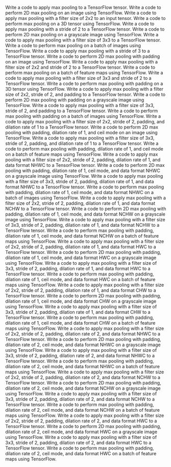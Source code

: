 Write a code to apply max pooling to a TensorFlow tensor.
Write a code to perform 2D max pooling on an image using TensorFlow.
Write a code to apply max pooling with a filter size of 2x2 to an input tensor.
Write a code to perform max pooling on a 3D tensor using TensorFlow.
Write a code to apply max pooling with a stride of 2 to a TensorFlow tensor.
Write a code to perform 2D max pooling on a grayscale image using TensorFlow.
Write a code to apply max pooling with a filter size of 3x3 to a TensorFlow tensor.
Write a code to perform max pooling on a batch of images using TensorFlow.
Write a code to apply max pooling with a stride of 3 to a TensorFlow tensor.
Write a code to perform 2D max pooling with padding on an image using TensorFlow.
Write a code to apply max pooling with a filter size of 2x2 and stride of 2 to a TensorFlow tensor.
Write a code to perform max pooling on a batch of feature maps using TensorFlow.
Write a code to apply max pooling with a filter size of 3x3 and stride of 2 to a TensorFlow tensor.
Write a code to perform max pooling with padding on a 3D tensor using TensorFlow.
Write a code to apply max pooling with a filter size of 2x2, stride of 2, and padding to a TensorFlow tensor.
Write a code to perform 2D max pooling with padding on a grayscale image using TensorFlow.
Write a code to apply max pooling with a filter size of 3x3, stride of 2, and padding to a TensorFlow tensor.
Write a code to perform max pooling with padding on a batch of images using TensorFlow.
Write a code to apply max pooling with a filter size of 2x2, stride of 2, padding, and dilation rate of 1 to a TensorFlow tensor.
Write a code to perform 2D max pooling with padding, dilation rate of 1, and ceil mode on an image using TensorFlow.
Write a code to apply max pooling with a filter size of 3x3, stride of 2, padding, and dilation rate of 1 to a TensorFlow tensor.
Write a code to perform max pooling with padding, dilation rate of 1, and ceil mode on a batch of feature maps using TensorFlow.
Write a code to apply max pooling with a filter size of 2x2, stride of 2, padding, dilation rate of 1, and data format NHWC to a TensorFlow tensor.
Write a code to perform 2D max pooling with padding, dilation rate of 1, ceil mode, and data format NHWC on a grayscale image using TensorFlow.
Write a code to apply max pooling with a filter size of 3x3, stride of 2, padding, dilation rate of 1, and data format NHWC to a TensorFlow tensor.
Write a code to perform max pooling with padding, dilation rate of 1, ceil mode, and data format NHWC on a batch of images using TensorFlow.
Write a code to apply max pooling with a filter size of 2x2, stride of 2, padding, dilation rate of 1, and data format NCHW to a TensorFlow tensor.
Write a code to perform 2D max pooling with padding, dilation rate of 1, ceil mode, and data format NCHW on a grayscale image using TensorFlow.
Write a code to apply max pooling with a filter size of 3x3, stride of 2, padding, dilation rate of 1, and data format NCHW to a TensorFlow tensor.
Write a code to perform max pooling with padding, dilation rate of 1, ceil mode, and data format NCHW on a batch of feature maps using TensorFlow.
Write a code to apply max pooling with a filter size of 2x2, stride of 2, padding, dilation rate of 1, and data format HWC to a TensorFlow tensor.
Write a code to perform 2D max pooling with padding, dilation rate of 1, ceil mode, and data format HWC on a grayscale image using TensorFlow.
Write a code to apply max pooling with a filter size of 3x3, stride of 2, padding, dilation rate of 1, and data format HWC to a TensorFlow tensor.
Write a code to perform max pooling with padding, dilation rate of 1, ceil mode, and data format HWC on a batch of feature maps using TensorFlow.
Write a code to apply max pooling with a filter size of 2x2, stride of 2, padding, dilation rate of 1, and data format CHW to a TensorFlow tensor.
Write a code to perform 2D max pooling with padding, dilation rate of 1, ceil mode, and data format CHW on a grayscale image using TensorFlow.
Write a code to apply max pooling with a filter size of 3x3, stride of 2, padding, dilation rate of 1, and data format CHW to a TensorFlow tensor.
Write a code to perform max pooling with padding, dilation rate of 1, ceil mode, and data format CHW on a batch of feature maps using TensorFlow.
Write a code to apply max pooling with a filter size of 2x2, stride of 2, padding, dilation rate of 2, and data format NHWC to a TensorFlow tensor.
Write a code to perform 2D max pooling with padding, dilation rate of 2, ceil mode, and data format NHWC on a grayscale image using TensorFlow.
Write a code to apply max pooling with a filter size of 3x3, stride of 2, padding, dilation rate of 2, and data format NHWC to a TensorFlow tensor.
Write a code to perform max pooling with padding, dilation rate of 2, ceil mode, and data format NHWC on a batch of feature maps using TensorFlow.
Write a code to apply max pooling with a filter size of 2x2, stride of 2, padding, dilation rate of 2, and data format NCHW to a TensorFlow tensor.
Write a code to perform 2D max pooling with padding, dilation rate of 2, ceil mode, and data format NCHW on a grayscale image using TensorFlow.
Write a code to apply max pooling with a filter size of 3x3, stride of 2, padding, dilation rate of 2, and data format NCHW to a TensorFlow tensor.
Write a code to perform max pooling with padding, dilation rate of 2, ceil mode, and data format NCHW on a batch of feature maps using TensorFlow.
Write a code to apply max pooling with a filter size of 2x2, stride of 2, padding, dilation rate of 2, and data format HWC to a TensorFlow tensor.
Write a code to perform 2D max pooling with padding, dilation rate of 2, ceil mode, and data format HWC on a grayscale image using TensorFlow.
Write a code to apply max pooling with a filter size of 3x3, stride of 2, padding, dilation rate of 2, and data format HWC to a TensorFlow tensor.
Write a code to perform max pooling with padding, dilation rate of 2, ceil mode, and data format HWC on a batch of feature maps using TensorFlow.